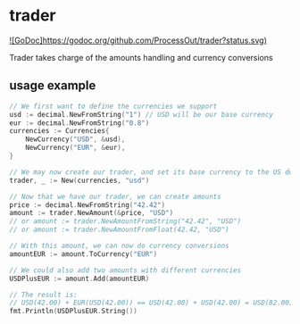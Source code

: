 # trader

[![GoDoc]https://godoc.org/github.com/ProcessOut/trader?status.svg)](https://godoc.org/github.com/ProcessOut/trader)

Trader takes charge of the amounts handling and currency conversions

## usage example

```go
// We first want to define the currencies we support
usd := decimal.NewFromString("1") // USD will be our base currency
eur := decimal.NewFromString("0.8")
currencies := Currencies{
    NewCurrency("USD", &usd),
    NewCurrency("EUR", &eur),
}

// We may now create our trader, and set its base currency to the US dollar
trader, _ := New(currencies, "usd")

// Now that we have our trader, we can create amounts
price := decimal.NewFromString("42.42")
amount := trader.NewAmount(&price, "USD")
// or amount := trader.NewAmountFromString("42.42", "USD")
// or amount := trader.NewAmountFromFloat(42.42, "USD")

// With this amount, we can now do currency conversions
amountEUR := amount.ToCurrency("EUR")

// We could also add two amounts with different currencies
USDPlusEUR := amount.Add(amountEUR)

// The result is:
// USD(42.00) + EUR(USD(42.00)) == USD(42.00) + USD(42.00) = USD(82.00)
fmt.Println(USDPlusEUR.String())
```
